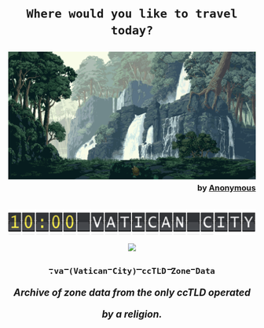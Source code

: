 
<h1><div align="center"><code>Where would you like to travel today?</code></div><p align="center"><div align="center"><img src='rainforest.gif' alt="Artist Unknown"/><br><sub><sub><sub><div align="right">by <a target="_blank" href="https://www.google.com/search?tbs=sbi:AMhZZitCVTZbEHsuaJcUc8Ui7HGqrGI8BxPo4ppLuUXISozuiFQCAx3ONIgzFa0pK-ntOm1Tu2wyAwVxTpjAcJR4zwOV98EF3mdkNQ0_1jUnbCfW49gHmSa94Bz4i-9eA5HovwGlS6QHGyCMSuS-x3fpPzenfcjEb5Z5mNc8mM2u8ii31wW5U1p2n3OvjsZrwaqLwy7j1TBCph6GGr17H6KHpQW79bMWy162qMDl2B-Ka1SdKbLSTzYLexdN-t3OuFHXH-TSBsgrQqACLqEapzwJ_16NCcQYYNswMVfKaRGrmHdyz_13IFgpvLLyW0pLRkAaeYviCqTwtEhijpI5nE4crtmAQDBQFTDaA&hl=en">Anonymous</a></div></sub></sub></sub></div>
<br><a target="_blank" href="https://github.com/libertalialtd/va-zone"><img src="flight-vat.png" width="600px"/></a><br>
<div align="center"><a href="https://github.com/libertalialtd/va-zone"><img src="https://github.com/libertalialtd/va-zone/blob/master/va.png?raw=true" height="150px" /><br><sub><sub><code>.va (Vatican City) ccTLD Zone Data</code></sub></a><br><center><sub><sub><i>Archive of zone data from the only ccTLD operated by a religion.</i></sub></sub></center></div><br> </h1></p>
